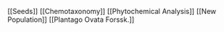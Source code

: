 [[Seeds]]
[[Chemotaxonomy]]
[[Phytochemical Analysis]]
[[New Population]]
[[Plantago Ovata Forssk.]]
